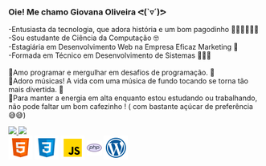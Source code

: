 ### Oie! Me chamo Giovana Oliveira ᕙ(`▿´)ᕗ

-Entusiasta da tecnologia, que adora história e um bom pagodinho 👩🏽‍💻🎶💃🏽
<br>
-Sou estudante de Ciência da Computação 🤓
<br>
-Estagiária em Desenvolvimento Web na Empresa Eficaz Marketing 🚀
<br>
-Formada em Técnico em Desenvolvimento de Sistemas 👩🏽‍🎓
<br>
<br>
🌟Amo programar e mergulhar em desafios de programação. 🫡
<br>
🌟Adoro músicas! A vida com uma música de fundo tocando se torna tão mais divertida. 🥰
<br>
🌟Para manter a energia em alta enquanto estou estudando ou trabalhando, não pode faltar um bom cafezinho ! ( com bastante açúcar de preferência 😅😅) 
<br>

 <div>
  <a href="https://github.com/giovanaoliveira-14">
  <img height="150em" src="https://github-readme-stats.vercel.app/api?username=giovanaoliveira-14&show_icons=true&theme=dracula&include_all_commits=true&count_private=true"/>
  <img height="150em" src="https://github-readme-stats.vercel.app/api/top-langs/?username=giovanaoliveira-14&layout=compact&langs_count=7&theme=dracula"/>
</div>
<div style="display: inline-block">
  <img align="center" src="https://github.com/giovanaoliveira-14/giovanaoliveira-14/raw/master/icons/html.png">
  <img align="center" src="https://github.com/giovanaoliveira-14/giovanaoliveira-14/raw/master/icons/css.png">
  <img align="center" src="https://github.com/giovanaoliveira-14/giovanaoliveira-14/raw/master/icons/js.png">
  <img align="center" src="https://github.com/giovanaoliveira-14/giovanaoliveira-14/raw/master/icons/php.png">
  <img align="center" src="https://github.com/giovanaoliveira-14/giovanaoliveira-14/raw/master/icons/wordpress.png">
</div>
